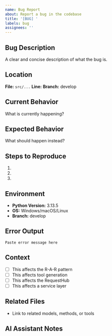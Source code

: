```yaml
---
name: Bug Report
about: Report a bug in the codebase
title: '[BUG] '
labels: bug
assignees: ''
---
```


## Bug Description
A clear and concise description of what the bug is.

## Location
**File:** `src/...`
**Line:** 
**Branch:** develop

## Current Behavior
What is currently happening?

## Expected Behavior
What should happen instead?

## Steps to Reproduce
1. 
2. 
3. 

## Environment
- **Python Version:** 3.13.5
- **OS:** Windows/macOS/Linux
- **Branch:** develop

## Error Output
```
Paste error message here
```

## Context
- [ ] This affects the R-A-R pattern
- [ ] This affects tool generation
- [ ] This affects the RequestHub
- [ ] This affects a service layer

## Related Files
- Link to related models, methods, or tools

## AI Assistant Notes
<!-- AI assistants can add debugging insights here -->

